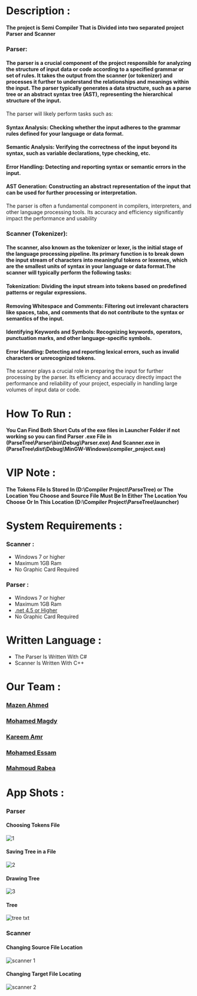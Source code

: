 # Description :
#### The project is Semi Compiler That is Divided into two separated project Parser and Scanner 
### Parser:
#### The parser is a crucial component of the project responsible for analyzing the structure of input data or code according to a specified grammar or set of rules. It takes the output from the scanner (or tokenizer) and processes it further to understand the relationships and meanings within the input. The parser typically generates a data structure, such as a parse tree or an abstract syntax tree (AST), representing the hierarchical structure of the input.
The parser will likely perform tasks such as:
#### Syntax Analysis: Checking whether the input adheres to the grammar rules defined for your language or data format.
#### Semantic Analysis: Verifying the correctness of the input beyond its syntax, such as variable declarations, type checking, etc.
#### Error Handling: Detecting and reporting syntax or semantic errors in the input.
#### AST Generation: Constructing an abstract representation of the input that can be used for further processing or interpretation.
The parser is often a fundamental component in compilers, interpreters, and other language processing tools. Its accuracy and efficiency significantly impact the performance and usability

### Scanner (Tokenizer):
#### The scanner, also known as the tokenizer or lexer, is the initial stage of the language processing pipeline. Its primary function is to break down the input stream of characters into meaningful tokens or lexemes, which are the smallest units of syntax in your language or data format.The scanner will typically perform the following tasks:
#### Tokenization: Dividing the input stream into tokens based on predefined patterns or regular expressions.
#### Removing Whitespace and Comments: Filtering out irrelevant characters like spaces, tabs, and comments that do not contribute to the syntax or semantics of the input.
#### Identifying Keywords and Symbols: Recognizing keywords, operators, punctuation marks, and other language-specific symbols.
#### Error Handling: Detecting and reporting lexical errors, such as invalid characters or unrecognized tokens.
The scanner plays a crucial role in preparing the input for further processing by the parser. Its efficiency and accuracy directly impact the performance and reliability of your project, especially in handling large volumes of input data or code.

# How To Run :
#### You Can Find Both Short Cuts of the exe files in Launcher Folder if not working so you can find Parser .exe File in (ParseTree\Parser\bin\Debug\Parser.exe) And Scanner.exe in (ParseTree\dist\Debug\MinGW-Windows\compiler_project.exe)

# VIP Note : 
#### The Tokens File Is Stored In (D:\Compiler Project\ParseTree) or The Location You Choose and Source File Must Be In Either The Location You Choose Or In This Location (D:\Compiler Project\ParseTree\launcher)

# System Requirements :
### Scanner :

- Windows 7 or higher
- Maximum 1GB Ram
- No Graphic Card Required 

### Parser :
- Windows 7 or higher
- Maximum 1GB Ram
- [.net 4.5 or Higher](https://www.microsoft.com/en-eg/download/details.aspx?id=30653)
- No Graphic Card Required 

# Written Language :
- The Parser Is Written With C# 
- Scanner Is Written With C++

# Our Team :
### [Mazen Ahmed](https://github.com/Mazen20021)
### [Mohamed Magdy](https://github.com/mohamedmagdyali-lab)
### [Kareem Amr](https://github.com/silentmug)
### [Mohamed Essam](https://github.com/MohamedEssam70)
### [Mahmoud Rabea](https://github.com/MahmoudRabea20)

# App Shots :
### Parser
#### Choosing Tokens File
![1](https://github.com/Mazen20021/ParseTree/assets/131156076/157ffe33-8e2d-4b15-8215-2d3977027f6d)
#### Saving Tree in a File
![2](https://github.com/Mazen20021/ParseTree/assets/131156076/ff80b383-a476-4a89-8620-7d5fff66b684)
#### Drawing Tree
![3](https://github.com/Mazen20021/ParseTree/assets/131156076/90bc7c74-87a4-4049-90b0-fdb3b21671e7)
#### Tree
![tree txt](https://github.com/Mazen20021/ParseTree/assets/131156076/fa8fde3e-dd77-40de-a277-2ac5af7a5e92)

### Scanner 
#### Changing Source File Location
![scanner 1](https://github.com/Mazen20021/ParseTree/assets/131156076/46caa7d9-9650-4002-beee-9e69db09d554)
#### Changing Target File Locating
![scanner 2](https://github.com/Mazen20021/ParseTree/assets/131156076/c8afb4af-13ce-463b-b745-baa1a4b7efdd)
